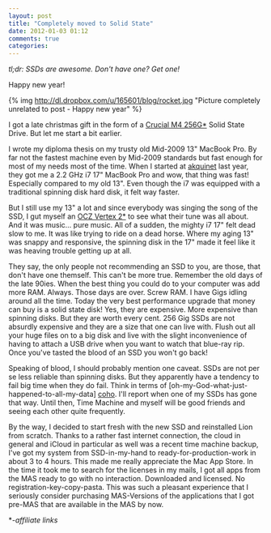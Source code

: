 ```yaml
---
layout: post
title: "Completely moved to Solid State"
date: 2012-01-03 01:12
comments: true
categories: 
---
```

*tl;dr: SSDs are awesome. Don't have one? Get one!*

Happy new year!

{% img http://dl.dropbox.com/u/165601/blog/rocket.jpg "Picture completely unrelated to post - Happy new year" %}

I got a late christmas gift in the form of a [Crucial M4 256G*][m4] Solid State Drive. But let me start a bit earlier.

<!--more-->

I wrote my diploma thesis on my trusty old Mid-2009 13" MacBook Pro. By far not the fastest machine even by Mid-2009 standards but fast enough for most of my needs most of the time. When I started at [akquinet](http://spree.de) last year, they got me a 2.2 GHz i7 17" MacBook Pro and wow, that thing was fast! Especially compared to my old 13". Even though the i7 was equipped with a traditional spinning disk hard disk, it felt way faster.

But I still use my 13" a lot and since everybody was singing the song of the SSD, I gut myself an [OCZ Vertex 2*][ocz] to see what their tune was all about. And it was music… pure music. All of a sudden, the mighty i7 17" felt dead slow to me. It was like trying to ride on a dead horse. Where my aging 13" was snappy and responsive, the spinning disk in the 17" made it feel like it was heaving trouble getting up at all.

They say, the only people not recommending an SSD to you, are those, that don't have one themself. This can't be more true. Remember the old days of the late 90ies. When the best thing you could do to your computer was add more RAM. Always. Those days are over. Screw RAM. I have Gigs idling around all the time. Today the very best performance upgrade that money can buy is a solid state disk! Yes, they are expensive. More expensive than spinning disks. But they are worth every cent. 256 Gig SSDs are not absurdly expensive and they are a size that one can live with. Flush out all your huge files on to a big disk and live with the slight inconvenience of having to attach a USB drive when you want to watch that blue-ray rip. Once you've tasted the blood of an SSD you won't go back!

Speaking of blood, I should probably mention one caveat. SSDs are not per se less reliable than spinning disks. But they apparently have a tendency to fail big time when they do fail. Think in terms of [oh-my-God-what-just-happened-to-all-my-data] [coho]. I'll report when one of my SSDs has gone that way. Until then, Time Machine and myself will be good friends and seeing each other quite frequently.

By the way, I decided to start fresh with the new SSD and reinstalled Lion from scratch. Thanks to a rather fast internet connection, the cloud in general and iCloud in particular as well was a recent time machine backup, I've got my system from SSD-in-my-hand to ready-for-production-work in about 3 to 4 hours. This made me really appreciate the Mac App Store. In the time it took me to search for the licenses in my mails, I got all apps from the MAS ready to go with no interaction. Downloaded and licensed. No registration-key-copy-pasta. This was such a pleasant experience that I seriously consider purchasing MAS-Versions of the applications that I got pre-MAS that are available in the MAS by now. 

**-affiliate links*

[ocz]: http://www.amazon.de/gp/product/B003NE5JCY/ref=as_li_ss_tl?ie=UTF8&tag=notadomaincom-21&linkCode=as2&camp=1638&creative=19454&creativeASIN=B003NE5JCY

[m4]: http://www.amazon.de/gp/product/B004W2JL2A/ref=as_li_ss_tl?ie=UTF8&tag=notadomaincom-21&linkCode=as2&camp=1638&creative=19454&creativeASIN=B004W2JL2A

[coho]: http://www.codinghorror.com/blog/2011/05/the-hot-crazy-solid-state-drive-scale.html
